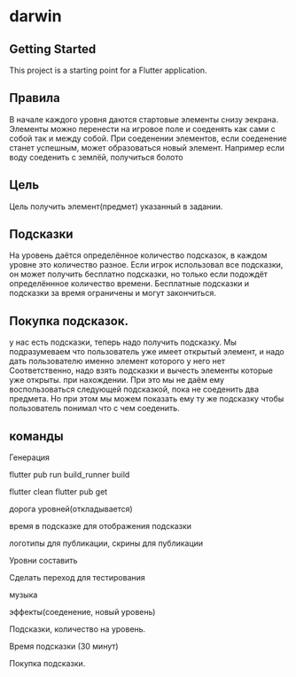 # darwin
## Getting Started

This project is a starting point for a Flutter application.

## Правила
В начале каждого уровня даются стартовые элементы снизу эекрана.
Элементы можно перенести на игровое поле и соеденять как сами с собой так и между собой. 
При соеденении элементов, если соеденение станет успешным, может образоваться новый элемент.
Например если воду соеденить с землёй, получиться болото

## Цель
Цель получить элемент(предмет) указанный в задании.

## Подсказки
На уровень даётся определённое количество подсказок, в каждом уровне это количество разное.
Если игрок использовал все подсказки, он может получить бесплатно подсказки, но только если подождёт определённное количество времени.
Бесплатные подсказки и подсказки за время ограничены и могут закончиться. 


## Покупка подсказок.
у нас есть подсказки, теперь надо получить подсказку. Мы подразумеваем что
пользователь уже имеет открытый элемент, и надо дать пользователю
именно элемент которого у него нет
Соответственно, надо взять подсказки и вычесть элементы которые уже открыты.
при нахождении. При это мы не даём ему воспользоваться следующей подсказкой,
пока не соеденить два предмета. Но при этом мы можем показать ему ту же подсказку
чтобы пользователь понимал что с чем соеденить.

## команды
Генерация 


flutter pub run build_runner build

flutter clean
flutter pub get



дорога уровней(откладывается)

время в подсказке для отображения подсказки

логотипы для публикации, 
скрины для публикации

Уровни составить

Сделать переход для тестирования

музыка

эффекты(соеденение, новый уровень)

Подсказки, количество на уровень.

Время подсказки (30 минут)

Покупка подсказки.

 